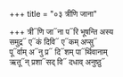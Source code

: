 +++
title = "०३ त्रीणि जाना"

+++
त्री᳓णि जा᳓ना प᳓रि भूषन्ति अस्य  
समुद्र᳓ ए᳓कं दिवि᳓ ए᳓कम् अप्सु᳓  
पू᳓र्वाम् अ᳓नु प्र᳓ दि᳓शम् पा᳓र्थिवानाम्  
ऋतू᳓न् प्रशा᳓सद् वि᳓ दधाव् अनुष्ठु᳓